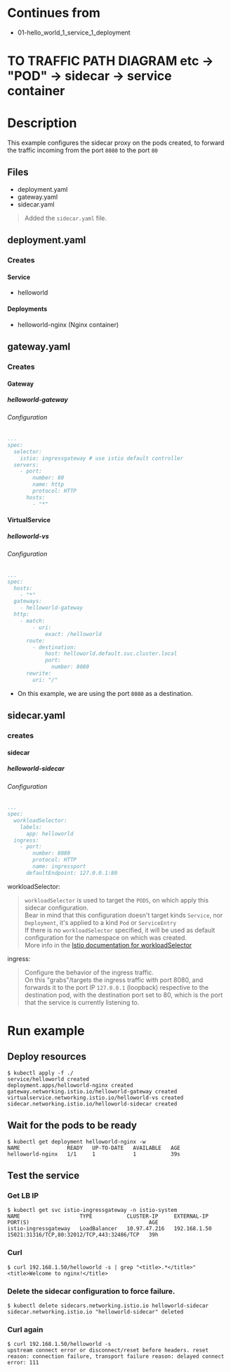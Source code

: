 # Continues from

- 01-hello_world_1_service_1_deployment

# TO TRAFFIC PATH DIAGRAM    etc -> "POD" -> sidecar -> service container

# Description

This example configures the sidecar proxy on the pods created, to forward the traffic incoming from the port `8080` to the port `80`

## Files

- deployment.yaml
- gateway.yaml
- sidecar.yaml

> Added the `sidecar.yaml` file.

## deployment.yaml

### Creates

#### Service

- helloworld

#### Deployments

- helloworld-nginx  (Nginx container)

## gateway.yaml

### Creates

#### Gateway

##### helloworld-gateway

###### Configuration

```yml
...
spec:
  selector:
    istio: ingressgateway # use istio default controller
  servers:
    - port:
        number: 80
        name: http
        protocol: HTTP
      hosts:
        - "*"
```

#### VirtualService

##### helloworld-vs

###### Configuration

```yaml
...
spec:
  hosts:
    - "*"
  gateways:
    - helloworld-gateway
  http:
    - match:
        - uri:
            exact: /helloworld
      route:
        - destination:
            host: helloworld.default.svc.cluster.local
            port:
              number: 8080
      rewrite:
        uri: "/"
```

- On this example, we are using the port `8080` as a destination.

## sidecar.yaml

### creates

#### sidecar

##### helloworld-sidecar

###### Configuration

```yaml
...
spec:
  workloadSelector:
    labels:
      app: helloworld
  ingress:
    - port:
        number: 8080
        protocol: HTTP
        name: ingressport
      defaultEndpoint: 127.0.0.1:80
````

workloadSelector:

> `workloadSelector` is used to target the `PODS`, on which apply this sidecar configuration. \
> Bear in mind that this configuration doesn't target kinds `Service`, nor `Deployment`, it's applied to a kind `Pod` or `ServiceEntry` \
> If there is no `workloadSelector` specified, it will be used as default configuration for the namespace on which was created. \
> More info in the [Istio documentation for workloadSelector](https://istio.io/latest/docs/reference/config/networking/sidecar/#WorkloadSelector)

ingress:

> Configure the behavior of the ingress traffic.\
> On this "grabs"/targets the ingress traffic with port 8080, and forwards it to the port IP `127.0.0.1` (loopback) respective to the destination pod, with the destination port set to 80, which is the port that the service is currently listening to.

# Run example

## Deploy resources

```shell
$ kubectl apply -f ./
service/helloworld created
deployment.apps/helloworld-nginx created
gateway.networking.istio.io/helloworld-gateway created
virtualservice.networking.istio.io/helloworld-vs created
sidecar.networking.istio.io/helloworld-sidecar created
```

## Wait for the pods to be ready

```shell
$ kubectl get deployment helloworld-nginx -w
NAME               READY   UP-TO-DATE   AVAILABLE   AGE
helloworld-nginx   1/1     1            1           39s
```

## Test the service

### Get LB IP

```shell
$ kubectl get svc istio-ingressgateway -n istio-system
NAME                   TYPE           CLUSTER-IP     EXTERNAL-IP    PORT(S)                                      AGE
istio-ingressgateway   LoadBalancer   10.97.47.216   192.168.1.50   15021:31316/TCP,80:32012/TCP,443:32486/TCP   39h
```

### Curl

```shell
$ curl 192.168.1.50/helloworld -s | grep "<title>.*</title>"
<title>Welcome to nginx!</title>
```

### Delete the sidecar configuration to force failure.


```shell
$ kubectl delete sidecars.networking.istio.io helloworld-sidecar
sidecar.networking.istio.io "helloworld-sidecar" deleted
```
### Curl again

```shell
$ curl 192.168.1.50/helloworld -s
upstream connect error or disconnect/reset before headers. reset reason: connection failure, transport failure reason: delayed connect error: 111
```

